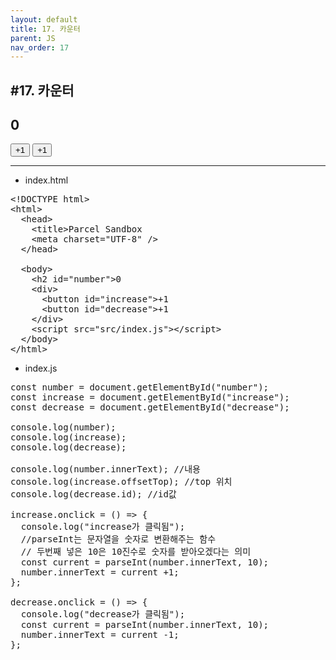 ```yaml
---
layout: default
title: 17. 카운터
parent: JS
nav_order: 17
---
```


## #17. 카운터

<!DOCTYPE html>
<html>
  <head>
    <title>Parcel Sandbox</title>
    <meta charset="UTF-8" />
  </head>

  <body>
    <h2 id="number">0</h2>
    <div>
      <button id="increase">+1</button>
      <button id="decrease">+1</button>
    </div>
  </body>
</html>
<hr>

- index.html
<pre>
&lt;!DOCTYPE html>
&lt;html>
  &lt;head>
    &lt;title>Parcel Sandbox</title>
    &lt;meta charset="UTF-8" />
  &lt;/head>

  &lt;body>
    &lt;h2 id="number">0</h2>
    &lt;div>
      &lt;button id="increase">+1</button>
      &lt;button id="decrease">+1</button>
    &lt;/div>
    &lt;script src="src/index.js">&lt;/script>
  &lt;/body>
&lt;/html>
</pre>

- index.js
<pre>
const number = document.getElementById("number");
const increase = document.getElementById("increase");
const decrease = document.getElementById("decrease");

console.log(number);
console.log(increase);
console.log(decrease);

console.log(number.innerText); //내용
console.log(increase.offsetTop); //top 위치
console.log(decrease.id); //id값

increase.onclick = () => {
  console.log("increase가 클릭됨");
  //parseInt는 문자열을 숫자로 변환해주는 함수
  // 두번째 넣은 10은 10진수로 숫자를 받아오겠다는 의미
  const current = parseInt(number.innerText, 10); 
  number.innerText = current +1;
};

decrease.onclick = () => {
  console.log("decrease가 클릭됨");
  const current = parseInt(number.innerText, 10);
  number.innerText = current -1;
};
</pre>
